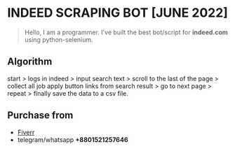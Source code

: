 # INDEED SCRAPING BOT [JUNE 2022]
> Hello, I am a programmer. I've built the best bot/script for **indeed.com** using python-selenium.

## Algorithm
start > logs in indeed > input search text > scroll to the last of the page > collect all job apply button links from search result > go to next page > repeat >  finally save the data to a csv file.

## Purchase from
- [Fiverr](https://www.fiverr.com/salah_3652/create-browser-scraper-and-automation-python-bot-in-selenium)
- telegram/whatsapp **+8801521257646**
